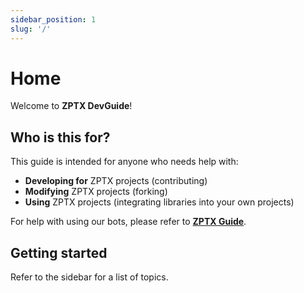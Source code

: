 ```yaml
---
sidebar_position: 1
slug: '/'
---
```


# Home

Welcome to **ZPTX DevGuide**!

## Who is this for?

This guide is intended for anyone who needs help with:

-   **Developing for** ZPTX projects (contributing)
-   **Modifying** ZPTX projects (forking)
-   **Using** ZPTX projects (integrating libraries into your own projects)

For help with using our bots, please refer to [**ZPTX Guide**](https://guide.zptx.dev).

## Getting started

Refer to the sidebar for a list of topics.
